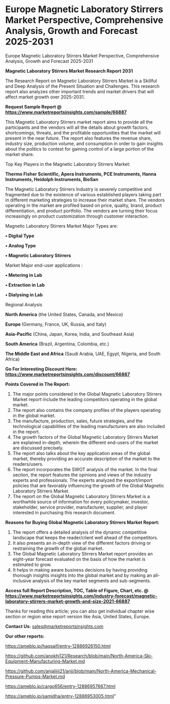# Europe Magnetic Laboratory Stirrers Market Perspective, Comprehensive Analysis, Growth and Forecast 2025-2031
Europe Magnetic Laboratory Stirrers Market Perspective, Comprehensive Analysis, Growth and Forecast 2025-2031

<strong>Magnetic Laboratory Stirrers Market Research Report 2031</strong>

The Research Report on Magnetic Laboratory Stirrers Market is a Skillful and Deep Analysis of the Present Situation and Challenges. This research report also analyzes other important trends and market drivers that will affect market growth over 2025-2031.

<strong>Request Sample Report @ <a href=https://www.marketreportsinsights.com/sample/66887>https://www.marketreportsinsights.com/sample/66887</a></strong>

This Magnetic Laboratory Stirrers market report aims to provide all the participants and the vendors will all the details about growth factors, shortcomings, threats, and the profitable opportunities that the market will present in the near future. The report also features the revenue share, industry size, production volume, and consumption in order to gain insights about the politics to contest for gaining control of a large portion of the market share.

Top Key Players in the Magnetic Laboratory Stirrers Market:

<strong>Thermo Fisher Scientific, Apera Instruments, PCE Instruments, Hanna Instruments, Heidolph Instruments, BioSan</strong>

The Magnetic Laboratory Stirrers Industry is severely competitive and fragmented due to the existence of various established players taking part in different marketing strategies to increase their market share. The vendors operating in the market are profiled based on price, quality, brand, product differentiation, and product portfolio. The vendors are turning their focus increasingly on product customization through customer interaction.

Magnetic Laboratory Stirrers Market Major Types are:

<strong>• Digital Type

• Analog Type

• Magnetic Laboratory Stirrers</strong>

Market Major end-user applications :

<strong>• Metering in Lab

• Extraction in Lab

• Dialysing in Lab</strong>

Regional Analysis

</u><strong><b>North America</b></strong> (the United States, Canada, and Mexico)

<strong><b>Europe </b></strong>(Germany, France, UK, Russia, and Italy)

<strong><b>Asia-Pacific</b></strong> (China, Japan, Korea, India, and Southeast Asia)

<strong><b>South America</b></strong> (Brazil, Argentina, Colombia, etc.)

<strong><b>The Middle East and Africa</b></strong> (Saudi Arabia, UAE, Egypt, Nigeria, and South Africa)

<strong>Go For Interesting Discount Here: <a href=https://www.marketreportsinsights.com/discount/66887>https://www.marketreportsinsights.com/discount/66887</a></strong>

<strong>Points Covered in The Report:</strong>
<ol>
  <li>The major points considered in the Global Magnetic Laboratory Stirrers Market report include the leading competitors operating in the global market.</li>
  <li>The report also contains the company profiles of the players operating in the global market.</li>
  <li>The manufacture, production, sales, future strategies, and the technological capabilities of the leading manufacturers are also included in the report.</li>
  <li>The growth factors of the Global Magnetic Laboratory Stirrers Market are explained in-depth, wherein the different end-users of the market are discussed precisely.</li>
  <li>The report also talks about the key application areas of the global market, thereby providing an accurate description of the market to the readers/users.</li>
  <li>The report incorporates the SWOT analysis of the market. In the final section, the report features the opinions and views of the industry experts and professionals. The experts analyzed the export/import policies that are favorably influencing the growth of the Global Magnetic Laboratory Stirrers Market.</li>
  <li>The report on the Global Magnetic Laboratory Stirrers Market is a worthwhile source of information for every policymaker, investor, stakeholder, service provider, manufacturer, supplier, and player interested in purchasing this research document.</li>
</ol>
<strong>Reasons for Buying Global Magnetic Laboratory Stirrers Market Report:</strong>

<ol>
  <li>The report offers a detailed analysis of the dynamic competitive landscape that keeps the reader/client well ahead of the competitors.</li>
  <li>It also presents an in-depth view of the different factors driving or restraining the growth of the global market.</li>
  <li>The Global Magnetic Laboratory Stirrers Market report provides an eight-year forecast evaluated on the basis of how the market is estimated to grow.</li>
  <li>It helps in making aware business decisions by having providing thorough insights insights into the global market and by making an all-inclusive analysis of the key market segments and sub-segments.</li>
</ol>
<strong>Access full Report Description, TOC, Table of Figure, Chart, etc. @ <a href=https://www.marketreportsinsights.com/industry-forecast/magnetic-laboratory-stirrers-market-growth-and-size-2021-66887>https://www.marketreportsinsights.com/industry-forecast/magnetic-laboratory-stirrers-market-growth-and-size-2021-66887</a></strong>


Thanks for reading this article; you can also get individual chapter wise section or region wise report version like Asia, United States, Europe.

<strong>Contact Us:</strong>
sales@marketreportsinsights.com

<strong>Our other reports:</strong>

<a href=https://ameblo.jp/haqsaif/entry-12886926150.html>https://ameblo.jp/haqsaif/entry-12886926150.html</a>

<a href=https://github.com/anokhi121/Research/blob/main/North-America-Ski-Equipment-Manufacturing-Market.md>https://github.com/anokhi121/Research/blob/main/North-America-Ski-Equipment-Manufacturing-Market.md</a>

<a href=https://github.com/anjaliiii21/anjj/blob/main/North-America-Mechanical-Pressure-Pumps-Market.md>https://github.com/anjaliiii21/anjj/blob/main/North-America-Mechanical-Pressure-Pumps-Market.md</a>

<a href=https://ameblo.jp/cargo656/entry-12886957667.html>https://ameblo.jp/cargo656/entry-12886957667.html</a>

<a href=https://ameblo.jp/samidha/entry-12886953005.html>https://ameblo.jp/samidha/entry-12886953005.html</a>"
